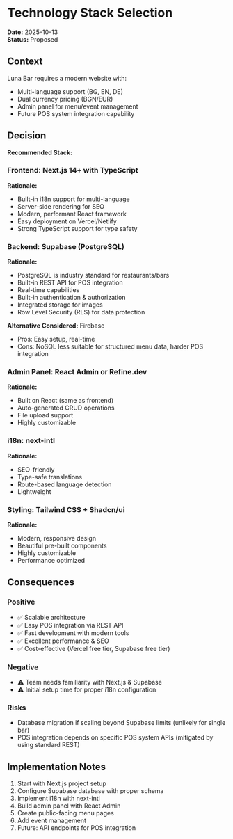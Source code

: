 # Technology Stack Selection

**Date:** 2025-10-13  
**Status:** Proposed

## Context

Luna Bar requires a modern website with:
- Multi-language support (BG, EN, DE)
- Dual currency pricing (BGN/EUR)
- Admin panel for menu/event management
- Future POS system integration capability

## Decision

**Recommended Stack:**

### Frontend: Next.js 14+ with TypeScript
**Rationale:**
- Built-in i18n support for multi-language
- Server-side rendering for SEO
- Modern, performant React framework
- Easy deployment on Vercel/Netlify
- Strong TypeScript support for type safety

### Backend: Supabase (PostgreSQL)
**Rationale:**
- PostgreSQL is industry standard for restaurants/bars
- Built-in REST API for POS integration
- Real-time capabilities
- Built-in authentication & authorization
- Integrated storage for images
- Row Level Security (RLS) for data protection

**Alternative Considered:** Firebase
- Pros: Easy setup, real-time
- Cons: NoSQL less suitable for structured menu data, harder POS integration

### Admin Panel: React Admin or Refine.dev
**Rationale:**
- Built on React (same as frontend)
- Auto-generated CRUD operations
- File upload support
- Highly customizable

### i18n: next-intl
**Rationale:**
- SEO-friendly
- Type-safe translations
- Route-based language detection
- Lightweight

### Styling: Tailwind CSS + Shadcn/ui
**Rationale:**
- Modern, responsive design
- Beautiful pre-built components
- Highly customizable
- Performance optimized

## Consequences

### Positive
- ✅ Scalable architecture
- ✅ Easy POS integration via REST API
- ✅ Fast development with modern tools
- ✅ Excellent performance & SEO
- ✅ Cost-effective (Vercel free tier, Supabase free tier)

### Negative
- ⚠️ Team needs familiarity with Next.js & Supabase
- ⚠️ Initial setup time for proper i18n configuration

### Risks
- Database migration if scaling beyond Supabase limits (unlikely for single bar)
- POS integration depends on specific POS system APIs (mitigated by using standard REST)

## Implementation Notes

1. Start with Next.js project setup
2. Configure Supabase database with proper schema
3. Implement i18n with next-intl
4. Build admin panel with React Admin
5. Create public-facing menu pages
6. Add event management
7. Future: API endpoints for POS integration


